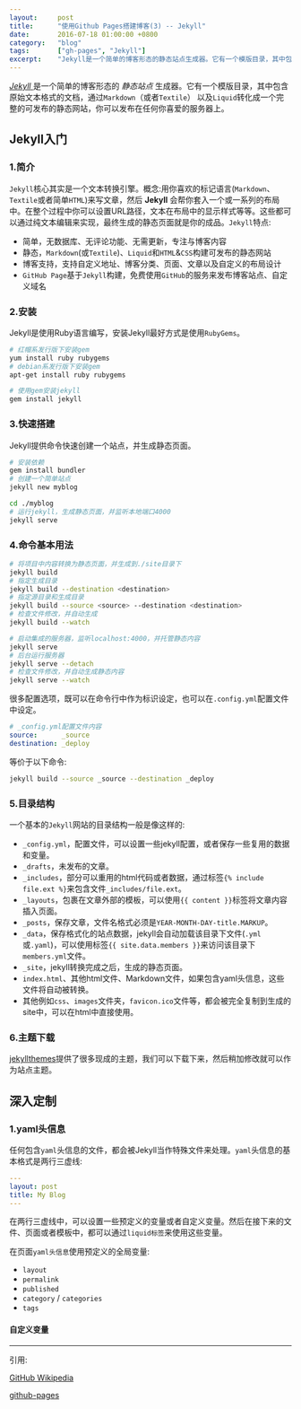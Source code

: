 ```yaml
---
layout:     post
title:      "使用Github Pages搭建博客(3) -- Jekyll"
date:       2016-07-18 01:00:00 +0800
category:   "blog"
tags:       ["gh-pages", "Jekyll"]
excerpt:    "Jekyll是一个简单的博客形态的静态站点生成器。它有一个模版目录，其中包含原始文本格式的文档，通过Markdown(或者Textile)以及Liquid转化成一个完整的可发布的静态网站，你可以发布在任何你喜爱的服务器上。"
---
```


[ *Jekyll* ](http://jekyllcn.com/) 是一个简单的博客形态的 *静态站点* 生成器。它有一个模版目录，其中包含原始文本格式的文档，通过`Markdown`（或者`Textile`） 以及`Liquid`转化成一个完整的可发布的静态网站，你可以发布在任何你喜爱的服务器上。

## Jekyll入门

### 1.简介

`Jekyll`核心其实是一个文本转换引擎。概念:用你喜欢的标记语言(`Markdown`、`Textile`或者简单`HTML`)来写文章，然后 **Jekyll** 会帮你套入一个或一系列的布局中。在整个过程中你可以设置URL路径，文本在布局中的显示样式等等。这些都可以通过纯文本编辑来实现，最终生成的静态页面就是你的成品。`Jekyll`特点:

 - 简单，无数据库、无评论功能、无需更新，专注与博客内容
 - 静态，`Markdown`(或`Textile`)、`Liquid`和`HTML`&`CSS`构建可发布的静态网站
 - 博客支持，支持自定义地址、博客分类、页面、文章以及自定义的布局设计
 - `GitHub Page`基于`Jekyll`构建，免费使用`GitHub`的服务来发布博客站点、自定义域名

### 2.安装

Jekyll是使用Ruby语言编写，安装Jekyll最好方式是使用`RubyGems`。

```bash
# 红帽系发行版下安装gem
yum install ruby rubygems
# debian系发行版下安装gem
apt-get install ruby rubygems

# 使用gem安装jekyll
gem install jekyll
```

### 3.快速搭建

Jekyll提供命令快速创建一个站点，并生成静态页面。

```bash
# 安装依赖
gem install bundler
# 创建一个简单站点
jekyll new myblog

cd ./myblog
# 运行jekyll，生成静态页面，并监听本地端口4000
jekyll serve
```

### 4.命令基本用法

```bash
# 将项目中内容转换为静态页面，并生成到./site目录下
jekyll build
# 指定生成目录
jekyll build --destination <destination>
# 指定源目录和生成目录
jekyll build --source <source> --destination <destination>
# 检查文件修改，并自动生成
jekyll build --watch

# 启动集成的服务器，监听localhost:4000，并托管静态内容
jekyll serve
# 后台运行服务器
jekyll serve --detach
# 检查文件修改，并自动生成静态内容
jekyll serve --watch
```

很多配置选项，既可以在命令行中作为标识设定，也可以在`.config.yml`配置文件中设定。

```yaml
# _config.yml配置文件内容
source:      _source
destination: _deploy
```

等价于以下命令:

```bash
jekyll build --source _source --destination _deploy
```

### 5.目录结构

一个基本的`Jekyll`网站的目录结构一般是像这样的:

- `_config.yml`，配置文件，可以设置一些jekyll配置，或者保存一些复用的数据和变量。
- `_drafts`，未发布的文章。
- `_includes`，部分可以重用的html代码或者数据，通过标签`{% include file.ext %}`来包含文件`_includes/file.ext`。
- `_layouts`，包裹在文章外部的模板，可以使用`{{ content }}`标签将文章内容插入页面。
- `_posts`，保存文章，文件名格式必须是`YEAR-MONTH-DAY-title.MARKUP`。
- `_data`，保存格式化的站点数据，jekyll会自动加载该目录下文件(`.yml`或`.yaml`)，可以使用标签`{{ site.data.members }}`来访问该目录下`members.yml`文件。
- `_site`，jekyll转换完成之后，生成的静态页面。
- `index.html`、其他html文件、Markdown文件，如果包含yaml头信息，这些文件将自动被转换。
- 其他例如`css`、`images`文件夹，`favicon.ico`文件等，都会被完全复制到生成的site中，可以在html中直接使用。

### 6.主题下载

[jekyllthemes](http://jekyllthemes.org/)提供了很多现成的主题，我们可以下载下来，然后稍加修改就可以作为站点主题。

## 深入定制

### 1.yaml头信息

任何包含`yaml`头信息的文件，都会被Jekyll当作特殊文件来处理。`yaml`头信息的基本格式是两行三虚线:

```yaml
---
layout: post
title: My Blog
---
```

在两行三虚线中，可以设置一些预定义的变量或者自定义变量。然后在接下来的文件、页面或者模板中，都可以通过`liquid标签`来使用这些变量。

在页面`yaml头信息`使用预定义的全局变量:

- `layout`
- `permalink`
- `published`
- `category` / `categories`
- `tags`

#### 自定义变量

----

引用:

[GitHub Wikipedia](https://zh.wikipedia.org/wiki/GitHub)

[github-pages](https://github.com/blog/272-github-pages)
